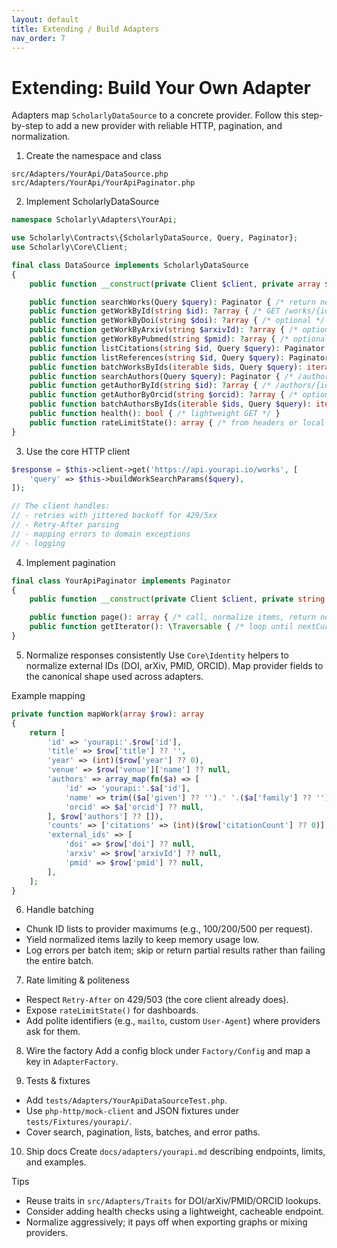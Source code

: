 ```yaml
---
layout: default
title: Extending / Build Adapters
nav_order: 7
---
```


# Extending: Build Your Own Adapter

Adapters map `ScholarlyDataSource` to a concrete provider. Follow this step-by-step to add a new provider with reliable HTTP, pagination, and normalization.

1) Create the namespace and class
```
src/Adapters/YourApi/DataSource.php
src/Adapters/YourApi/YourApiPaginator.php
```

2) Implement ScholarlyDataSource
```php
namespace Scholarly\Adapters\YourApi;

use Scholarly\Contracts\{ScholarlyDataSource, Query, Paginator};
use Scholarly\Core\Client;

final class DataSource implements ScholarlyDataSource
{
    public function __construct(private Client $client, private array $config = []) {}

    public function searchWorks(Query $query): Paginator { /* return new YourApiPaginator(...) */ }
    public function getWorkById(string $id): ?array { /* GET /works/{id} */ }
    public function getWorkByDoi(string $doi): ?array { /* optional */ }
    public function getWorkByArxiv(string $arxivId): ?array { /* optional */ }
    public function getWorkByPubmed(string $pmid): ?array { /* optional */ }
    public function listCitations(string $id, Query $query): Paginator { /* /citations */ }
    public function listReferences(string $id, Query $query): Paginator { /* /references */ }
    public function batchWorksByIds(iterable $ids, Query $query): iterable { /* chunk + yield */ }
    public function searchAuthors(Query $query): Paginator { /* /authors */ }
    public function getAuthorById(string $id): ?array { /* /authors/{id} */ }
    public function getAuthorByOrcid(string $orcid): ?array { /* optional */ }
    public function batchAuthorsByIds(iterable $ids, Query $query): iterable { /* chunk + yield */ }
    public function health(): bool { /* lightweight GET */ }
    public function rateLimitState(): array { /* from headers or local counters */ }
}
```

3) Use the core HTTP client
```php
$response = $this->client->get('https://api.yourapi.io/works', [
    'query' => $this->buildWorkSearchParams($query),
]);

// The client handles:
// - retries with jittered backoff for 429/5xx
// - Retry-After parsing
// - mapping errors to domain exceptions
// - logging
```

4) Implement pagination
```php
final class YourApiPaginator implements Paginator
{
    public function __construct(private Client $client, private string $url, private array $params) {}

    public function page(): array { /* call, normalize items, return nextCursor */ }
    public function getIterator(): \Traversable { /* loop until nextCursor is null */ }
}
```

5) Normalize responses consistently
Use `Core\Identity` helpers to normalize external IDs (DOI, arXiv, PMID, ORCID). Map provider fields to the canonical shape used across adapters.

Example mapping
```php
private function mapWork(array $row): array
{
    return [
        'id' => 'yourapi:'.$row['id'],
        'title' => $row['title'] ?? '',
        'year' => (int)($row['year'] ?? 0),
        'venue' => $row['venue']['name'] ?? null,
        'authors' => array_map(fn($a) => [
            'id' => 'yourapi:'.$a['id'],
            'name' => trim(($a['given'] ?? '').' '.($a['family'] ?? '')),
            'orcid' => $a['orcid'] ?? null,
        ], $row['authors'] ?? []),
        'counts' => ['citations' => (int)($row['citationCount'] ?? 0)],
        'external_ids' => [
            'doi' => $row['doi'] ?? null,
            'arxiv' => $row['arxivId'] ?? null,
            'pmid' => $row['pmid'] ?? null,
        ],
    ];
}
```

6) Handle batching
- Chunk ID lists to provider maximums (e.g., 100/200/500 per request).
- Yield normalized items lazily to keep memory usage low.
- Log errors per batch item; skip or return partial results rather than failing the entire batch.

7) Rate limiting & politeness
- Respect `Retry-After` on 429/503 (the core client already does).
- Expose `rateLimitState()` for dashboards.
- Add polite identifiers (e.g., `mailto`, custom `User-Agent`) where providers ask for them.

8) Wire the factory
Add a config block under `Factory/Config` and map a key in `AdapterFactory`.

9) Tests & fixtures
- Add `tests/Adapters/YourApiDataSourceTest.php`.
- Use `php-http/mock-client` and JSON fixtures under `tests/Fixtures/yourapi/`.
- Cover search, pagination, lists, batches, and error paths.

10) Ship docs
Create `docs/adapters/yourapi.md` describing endpoints, limits, and examples.

Tips
- Reuse traits in `src/Adapters/Traits` for DOI/arXiv/PMID/ORCID lookups.
- Consider adding health checks using a lightweight, cacheable endpoint.
- Normalize aggressively; it pays off when exporting graphs or mixing providers.
